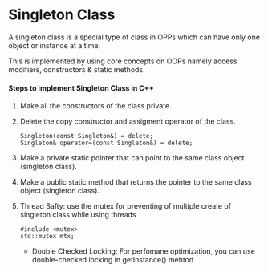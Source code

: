 # Singleton Class

A singleton class is a special type of class in OPPs which can have only one object or instance at a time.

This is implemented by using core concepts on OOPs namely access modifiers, constructors & static methods.

####  Steps to implement Singleton Class in C++

1. Make all the constructors of the class private.
2. Delete the copy constructor and assigment operator of the class.
    ```
    Singleton(const Singleton&) = delete;
    Singleton& operator=(const Singleton&) = delete;
    ```    
3. Make a private static pointer that can point to the same class object (singleton class). 
4. Make a public static method that returns the pointer to the same class object (singleton class).
5. Thread Safty: use the mutex for preventing of multiple create of singleton class while using threads

    ```
    #include <mutex>
    std::mutex mtx; 
    ```


    - Double Checked Locking: For perfomane optimization, you can use double-checked locking in getInstance() mehtod
